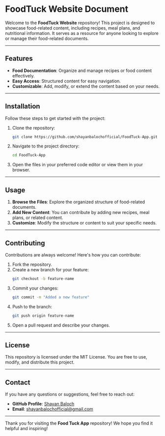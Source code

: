 # FoodTuck Website Document

Welcome to the **FoodTuck Website** repository! This project is designed to showcase food-related content, including recipes, meal plans, and nutritional information. It serves as a resource for anyone looking to explore or manage their food-related documents.

---

## Features

- **Food Documentation**: Organize and manage recipes or food content effectively.
- **Easy Access**: Structured content for easy navigation.
- **Customizable**: Add, modify, or extend the content based on your needs.

---

## Installation

Follow these steps to get started with the project:

1. Clone the repository:
   ```bash
   git clone https://github.com/shayanbalochofficial/FoodTuck-App.git
   ```
2. Navigate to the project directory:
   ```bash
   cd FoodTuck-App
   ```
3. Open the files in your preferred code editor or view them in your browser.

---

## Usage

1. **Browse the Files**: Explore the organized structure of food-related documents.
2. **Add New Content**: You can contribute by adding new recipes, meal plans, or related content.
3. **Customize**: Modify the structure or content to suit your specific needs.

---

## Contributing

Contributions are always welcome! Here's how you can contribute:

1. Fork the repository.
2. Create a new branch for your feature:
   ```bash
   git checkout -b feature-name
   ```
3. Commit your changes:
   ```bash
   git commit -m "Added a new feature"
   ```
4. Push to the branch:
   ```bash
   git push origin feature-name
   ```
5. Open a pull request and describe your changes.

---

## License

This repository is licensed under the MIT License. You are free to use, modify, and distribute this project.

---

## Contact

If you have any questions or suggestions, feel free to reach out:
- **GitHub Profile**: [Shayan Baloch](https://github.com/shayanbalochofficial)
- **Email**: shayanbalochofficial@gmail.com

---

Thank you for visiting the **Food Tuck App** repository! We hope you find it helpful and inspiring!
